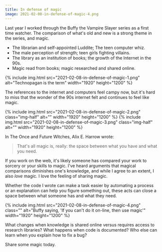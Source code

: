 ```yaml
---
title: In defense of magic
image: 2021-02-08-in-defense-of-magic-4.png
---
```


Last year I worked through the Buffy the Vampire Slayer series as a first time watcher. The comparison of what's old and new is a strong theme in the series, and magic.

- The librarian and self-appointed Luddite; The teen computer whiz.
- The male perception of strength; teen girls fighting villains.
- The library as an institution of books; the growth of the Internet in the 90s.
- Magic read from books; magic researched and shared online.

<div class="photos">
{% include img.html src="2021-02-08-in-defense-of-magic-1.png" alt="Technopagan is the term" width="1920" height="1200" %}
</div>

The references to the internet and computers feel campy now, but it's hard to miss that the wonder of the 90s internet felt and continues to feel like magic.

<div class="photos">
{% include img.html src="2021-02-08-in-defense-of-magic-2.png" class="img-half" alt="" width="1920" height="1200" %}
{% include img.html src="2021-02-08-in-defense-of-magic-3.png" class="img-half" alt="" width="1920" height="1200" %}
</div>

In The Once and Future Witches, Alix E. Harrow wrote:

> That's all magic is, really: the space between what you have and what you need.

If you work on the web, it's likely someone has compared your work to sorcery or your skills to magic. I've heard arguments that magical comparisons diminishes one's knowledge, and while I agree to an extent, I also _love_ magic. I love the feeling of sharing magic.

Whether the code I wrote can make a task easier by automating a process or an explanation can help you figure something out, these acts can close a space between what someone has and what they need.

<div class="photos">
{% include img.html src="2021-02-08-in-defense-of-magic-4.png" class="" alt="Buffy saying, 'If you can't do it on-line, then use magic'" width="1920" height="1200" %}
</div>

What changes when knowledge is shared online versus requires access to research libraries? What happens when code is documented? Who else can learn when you explain how to fix a bug?

Share some magic today.
